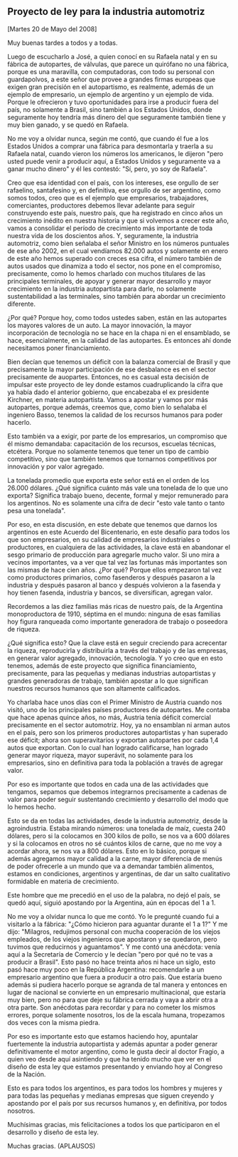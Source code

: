 Proyecto de ley para la industria automotriz
--------------------------------------------

[Martes 20 de Mayo del 2008]

Muy buenas tardes a todos y a todas.

Luego de escucharlo a José, a quien conocí en su Rafaela natal y en su
fábrica de autopartes, de válvulas, que parece un quirófano no una
fábrica, porque es una maravilla, con computadoras, con todo su personal
con guardapolvos, a este señor que provee a grandes firmas europeas que
exigen gran precisión en el autopartismo, es realmente, además de un
ejemplo de empresario, un ejemplo de argentino y un ejemplo de vida.
Porque le ofrecieron y tuvo oportunidades para irse a producir fuera del
país, no solamente a Brasil, sino también a los Estados Unidos, donde
seguramente hoy tendría más dinero del que seguramente también tiene y
muy bien ganado, y se quedó en Rafaela.

No me voy a olvidar nunca, según me contó, que cuando él fue a los
Estados Unidos a comprar una fábrica para desmontarla y traerla a su
Rafaela natal, cuando vieron los números los americanos, le dijeron
"pero usted puede venir a producir aquí, a Estados Unidos y seguramente
va a ganar mucho dinero" y él les contestó: "Sí, pero, yo soy de
Rafaela".

Creo que esa identidad con el país, con los intereses, ese orgullo de
ser rafaelino, santafesino y, en definitiva, ese orgullo de ser
argentino, como somos todos, creo que es el ejemplo que empresarios,
trabajadores, comerciantes, productores debemos llevar adelante para
seguir construyendo este país, nuestro país, que ha registrado en cinco
años un crecimiento inédito en nuestra historia y que si volvemos a
crecer este año, vamos a consolidar el período de crecimiento más
importante de toda nuestra vida de los doscientos años. Y, seguramente,
la industria automotriz, como bien señalaba el señor Ministro en los
números puntuales de ese año 2002, en el cual vendíamos 82.000 autos y
solamente en enero de este año hemos superado con creces esa cifra, el
número también de autos usados que dinamiza a todo el sector, nos pone
en el compromiso, precisamente, como lo hemos charlado con muchos
titulares de las principales terminales, de apoyar y generar mayor
desarrollo y mayor crecimiento en la industria autopartista para darle,
no solamente sustentabilidad a las terminales, sino también para abordar
un crecimiento diferente.

¿Por qué? Porque hoy, como todos ustedes saben, están en las autopartes
los mayores valores de un auto. La mayor innovación, la mayor
incorporación de tecnología no se hace en la chapa ni en el ensamblado,
se hace, esencialmente, en la calidad de las autopartes. Es entonces ahí
donde necesitamos poner financiamiento.

Bien decían que tenemos un déficit con la balanza comercial de Brasil y
que precisamente la mayor participación de ese desbalance es en el
sector precisamente de auopartes. Entonces, no es casual esta decisión
de impulsar este proyecto de ley donde estamos cuadruplicando la cifra
que ya había dado el anterior gobierno, que encabezaba el ex presidente
Kirchner, en materia autopartista. Vamos a apostar y vamos por más
autopartes, porque además, creemos que, como bien lo señalaba el
ingeniero Basso, tenemos la calidad de los recursos humanos para poder
hacerlo.

Esto también va a exigir, por parte de los empresarios, un compromiso
que él mismo demandaba: capacitación de los recursos, escuelas técnicas,
etcétera. Porque no solamente tenemos que tener un tipo de cambio
competitivo, sino que también tenemos que tornarnos competitivos por
innovación y por valor agregado.

La tonelada promedio que exporta este señor está en el orden de los
26.000 dólares. ¿Qué significa cuánto más vale una tonelada de lo que
uno exporta? Significa trabajo bueno, decente, formal y mejor remunerado
para los argentinos. No es solamente una cifra de decir "esto vale tanto
o tanto pesa una tonelada".

Por eso, en esta discusión, en este debate que tenemos que darnos los
argentinos en este Acuerdo del Bicentenario, en este desafío para todos
los que son empresarios, en su calidad de empresarios industriales o
productores, en cualquiera de las actividades, la clave está en
abandonar el sesgo primario de producción para agregarle mucho valor. Si
uno mira a vecinos importantes, va a ver que tal vez las fortunas más
importantes son las mismas de hace cien años. ¿Por qué? Porque ellos
empezaron tal vez como productores primarios, como fasenderos y después
pasaron a la industria y después pasaron al banco y después volvieron a
la fasenda y hoy tienen fasenda, industria y bancos, se diversifican,
agregan valor.

Recordemos a las diez familias más ricas de nuestro país, de la
Argentina monoproductora de 1910, séptima en el mundo: ninguna de esas
familias hoy figura ranqueada como importante generadora de trabajo o
poseedora de riqueza.

¿Qué significa esto? Que la clave está en seguir creciendo para
acrecentar la riqueza, reproducirla y distribuirla a través del trabajo
y de las empresas, en generar valor agregado, innovación, tecnología. Y
yo creo que en esto tenemos, además de este proyecto que significa
financiamiento, precisamente, para las pequeñas y medianas industrias
autopartistas y grandes generadoras de trabajo, también apostar a lo que
significan nuestros recursos humanos que son altamente calificados.

Yo charlaba hace unos días con el Primer Ministro de Austria cuando nos
visitó, uno de los principales países productores de autopartes. Me
contaba que hace apenas quince años, no más, Austria tenía déficit
comercial precisamente en el sector automotriz. Hoy, ya no ensamblan ni
arman autos en el país, pero son los primeros productores autopartistas
y han superado ese déficit; ahora son superavitarios y exportan
autopartes por cada 1,4 autos que exportan. Con lo cual han logrado
calificarse, han logrado generar mayor riqueza, mayor superávit, no
solamente para los empresarios, sino en definitiva para toda la
población a través de agregar valor.

Por eso es importante que todos en cada una de las actividades que
tengamos, sepamos que debemos integrarnos precisamente a cadenas de
valor para poder seguir sustentando crecimiento y desarrollo del modo
que lo hemos hecho.

Esto se da en todas las actividades, desde la industria automotriz,
desde la agroindustria. Estaba mirando números: una tonelada de maíz,
cuesta 240 dólares, pero si la colocamos en 300 kilos de pollo, se nos
va a 600 dólares y si la colocamos en otros no sé cuántos kilos de
carne, que no me voy a acordar ahora, se nos va a 800 dólares. Esto en
lo básico, porque si además agregamos mayor calidad a la carne, mayor
diferencia de menús de poder ofrecerle a un mundo que va a demandar
también alimentos, estamos en condiciones, argentinos y argentinas, de
dar un salto cualitativo formidable en materia de crecimiento.

Este hombre que me precedió en el uso de la palabra, no dejó el país, se
quedó aquí, siguió apostando por la Argentina, aún en épocas del 1 a 1.

No me voy a olvidar nunca lo que me contó. Yo le pregunté cuando fui a
visitarlo a la fábrica: "¿Cómo hicieron para aguantar durante el 1 a 1?"
Y me dijo: "Milagros, redujimos personal con mucha cooperación de los
viejos empleados, de los viejos ingenieros que apostaron y se quedaron,
pero tuvimos que reducirnos y aguantamos". Y me contó una anécdota:
venía aquí a la Secretaría de Comercio y le decían "pero por qué no te
vas a producir a Brasil". Esto pasó no hace treinta años ni hace un
siglo, esto pasó hace muy poco en la República Argentina: recomendarle a
un empresario argentino que fuera a producir a otro país. Que estaría
bueno además si pudiera hacerlo porque se agranda de tal manera y
entonces en lugar de nacional se convierte en un empresario
multinacional, que estaría muy bien, pero no para que deje su fábrica
cerrada y vaya a abrir otra a otra parte. Son anécdotas para recordar y
para no cometer los mismos errores, porque solamente nosotros, los de la
escala humana, tropezamos dos veces con la misma piedra.

Por eso es importante esto que estamos haciendo hoy, apuntalar
fuertemente la industria autopartista y además apuntar a poder generar
definitivamente el motor argentino, como le gusta decir al doctor
Fragio, a quien veo desde aquí asintiendo y que ha tenido mucho que ver
en el diseño de esta ley que estamos presentando y enviando hoy al
Congreso de la Nación.

Esto es para todos los argentinos, es para todos los hombres y mujeres y
para todas las pequeñas y medianas empresas que siguen creyendo y
apostando por el país por sus recursos humanos y, en definitiva, por
todos nosotros.

Muchísimas gracias, mis felicitaciones a todos los que participaron en
el desarrollo y diseño de esta ley.

Muchas gracias. (APLAUSOS)
